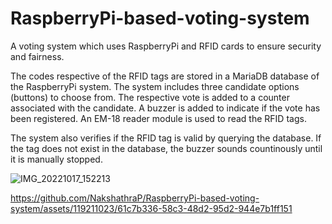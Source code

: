 # RaspberryPi-based-voting-system

A voting system which uses RaspberryPi and RFID cards to ensure security and fairness.

The codes respective of the RFID tags are stored in a MariaDB database of the RaspberryPi system. The system includes three candidate options (buttons) to choose from. The respective vote is added to a counter associated with the candidate. A buzzer is added to indicate if the vote has been registered. An EM-18 reader module is used to read the RFID tags.

The system also verifies if the RFID tag is valid by querying the database. If the tag does not exist in the database, the buzzer sounds countinously until it is manually stopped.

![IMG_20221017_152213](https://github.com/NakshathraP/RaspberryPi-based-voting-system/assets/119211023/16bd3629-9fa0-4917-87bf-53e715a303f0)


https://github.com/NakshathraP/RaspberryPi-based-voting-system/assets/119211023/61c7b336-58c3-48d2-95d2-944e7b1ff151

